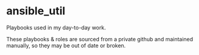 # ansible_util
Playbooks used in my day-to-day work.

These playbooks & roles are sourced from a private github and maintained manually, so they may be out of date or broken.
